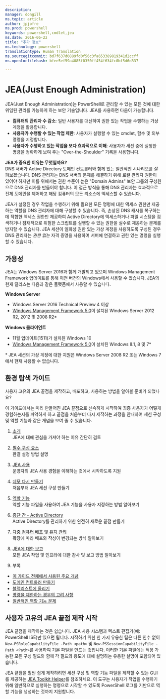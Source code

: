 ```yaml
---
description: 
manager: dongill
ms.topic: article
author: jpjofre
ms.prod: powershell
keywords: powershell,cmdlet,jea
ms.date: 2016-06-22
title: "추가 정보"
ms.technology: powershell
translationtype: Human Translation
ms.sourcegitcommit: bd7f637d0889fd0f56c3fa653389819341d2ccff
ms.openlocfilehash: bfee5ef59a4085f0350ff454f634fc0bf5d6d837

---
```


# JEA(Just Enough Administration)
JEA(Just Enough Administration)는 PowerShell로 관리할 수 있는 모든 것에 대한 위임된 관리를 가능하게 하는 보안 기술입니다.
JEA를 사용하면 다음이 가능합니다.
- **컴퓨터의 관리자 수 감소**: 일반 사용자를 대신하여 권한 있는 작업을 수행하는 가상 계정을 활용합니다.
- **사용자가 수행할 수 있는 작업 제한**: 사용자가 실행할 수 있는 cmdlet, 함수 및 외부 명령을 지정합니다.
- **사용자가 수행하고 있는 작업을 보다 효과적으로 이해**: 사용자가 세션 중에 실행한 명령을 정확하게 보여 주는 "Over-the-Shoulder" 기록을 사용합니다.

**JEA가 중요한 이유는 무엇일까요?**  
DNS 서버가 Active Directory 도메인 컨트롤러와 함께 있는 일반적인 시나리오를 살펴보겠습니다.
DNS 관리자는 DNS 서버의 문제를 해결하기 위해 로컬 관리자 권한이 있어야 하지만 이를 위해서는 권한 수준이 높은 "Domain Admins" 보안 그룹의 구성원으로 DNS 관리자를 만들어야 합니다.
이 접근 방식을 통해 DNS 관리자는 효과적으로 전체 도메인을 제어하고 해당 컴퓨터의 모든 리소스에 액세스할 수 있습니다.

JEA가 설정된 경우 작업을 수행하기 위해 필요한 모든 명령에 대한 액세스 권한만 제공하는 역할을 DNS 관리자에 대해 구성할 수 있습니다.
즉, 손상된 DNS 캐시를 복구하는 데 적합한 액세스 권한만 제공하여 Active Directory에 액세스하거나 파일 시스템을 검색하거나 잠재적으로 위험한 스크립트를 실행할 수 있는 권한을 실수로 제공하는 문제를 방지할 수 있습니다.
JEA 세션이 일회성 권한 있는 가상 계정을 사용하도록 구성된 경우 DNS 관리자는 *권한 없는* 자격 증명을 사용하여 서버에 연결하고 권한 있는 명령을 실행할 수 있습니다.

## 가용성
JEA는 Windows Server 2016과 함께 개발되고 있으며 Windows Management Framework 업데이트를 통해 이전 버전의 Windows에서 사용할 수 있습니다.
JEA의 현재 릴리스는 다음과 같은 플랫폼에서 사용할 수 있습니다.

**Windows Server**
- Windows Server 2016 Technical Preview 4 이상
- [Windows Management Framework 5.0](https://www.microsoft.com/en-us/download/details.aspx?id=50395)이 설치된 Windows Server 2012 R2, 2012 및 2008 R2\*

**Windows 클라이언트**
- 11월 업데이트(1511)가 설치된 Windows 10
- [Windows Management Framework 5.0](https://www.microsoft.com/en-us/download/details.aspx?id=50395)이 설치된 Windows 8.1, 8 및 7\*

\* JEA 세션의 가상 계정에 대한 지원은 Windows Server 2008 R2 또는 Windows 7에서 현재 사용할 수 없습니다.


## 환경 탐색 가이드
사용자 고유의 JEA 끝점을 제작하고, 배포하고, 사용하는 방법을 알아볼 준비가 되었나요?

이 가이드에서는 미리 만들어진 JEA 끝점으로 신속하게 시작하여 최종 사용자가 어떻게 경험하는지를 파악하게 하고 끝점을 처음부터 다시 제작하는 과정을 안내하여 세션 구성 및 역할 기능과 같은 개념을 보여 줄 수 있습니다.

1.  [소개](introduction.md)   
JEA에 대해 관심을 가져야 하는 이유 간단히 검토

2.  [필수 구성 요소](prerequisites.md)  
환결 설정 방법 설명

3.  [JEA 사용](using-jea.md)  
운영자의 JEA 사용 경험을 이해하는 것에서 시작하도록 지원

4.  [데모 다시 만들기](remake-the-demo-endpoint.md)  
처음부터 JEA 세션 구성 만들기

5.  [역할 기능](role-capabilities.md)  
역할 기능 파일을 사용하여 JEA 기능을 사용자 지정하는 방법 알아보기

6.  [종단 간 - Active Directory](end-to-end---active-directory.md)  
Active Directory를 관리하기 위한 완전히 새로운 끝점 만들기

7.  [다중 컴퓨터 배포 및 유지 관리](multi-machine-deployment-and-maintenance.md)  
확장에 따라 배포와 작성이 변경되는 방식 알아보기

8.  [JEA에 대한 보고](reporting-on-jea.md)  
모든 JEA 작업 및 인프라에 대한 감사 및 보고 방법 알아보기

9.  부록
  - [이 가이드 전체에서 사용된 주요 개념](key-concepts-used-throughout-this-guide.md)  
  -  [도메인 컨트롤러 만들기](creating-a-domain-controller.md)  
  -  [블랙리스트에 올리기](on-blacklisting.md)  
  -  [명령을 제한하는 경우의 고려 사항](considerations-when-limiting-commands.md)  
  -  [일반적인 역할 기능 문제](common-role-capability-pitfalls.md)

## 사용자 고유의 JEA 끝점 제작 시작
JEA 끝점을 제작하는 것은 쉽습니다. JEA 사용 시스템과 텍스트 편집기(예: PowerShell ISE)만 있으면 됩니다.
시작하기 위한 한 가지 유용한 팁은 다른 인수 없이 `New-PSRoleCapabilityFile -Path <path>` 및 `New-PSSessionCapabilityFile -Path <Path>`를 사용하여 기본 파일을 만드는 것입니다.
이러한 기본 파일에는 적용 가능한 모든 구성 필드와 함께 각 필드의 용도에 대해 설명하는 유용한 설명이 포함되어 있습니다.

JEA 끝점을 훨씬 쉽게 제작하려면 세션 구성 및 역할 기능 파일을 제작할 수 있는 GUI를 제공하는 [JEA Toolkit Helper](http://blogs.technet.com/b/privatecloud/archive/2015/12/20/introducing-the-updated-jea-helper-tool.aspx)를 참조하세요.
이 도구는 사용자가 작업을 수행하기 위해 일반적으로 실행하는 명령으로 시작할 수 있도록 PowerShell 로그를 기반으로 역할 기능을 생성하는 것까지 지원합니다.




<!--HONumber=Jul16_HO4-->


